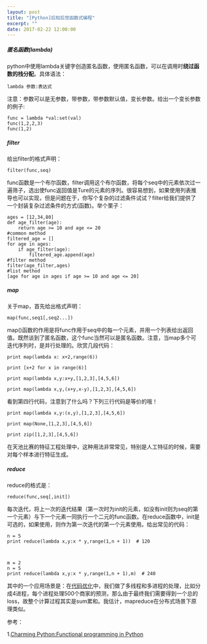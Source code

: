 ```yaml
---
layout: post
title: "[Python]后知后觉函数式编程"
excerpt: ""
date: 2017-02-22 12:00:00
---
```


##### 匿名函数(lambda)

python中使用lambda关键字创造匿名函数，使用匿名函数，可以在调用时**绕过函数的栈分配**。具体语法：

    lambda 参数:表达式

注意：参数可以是无参数，带参数，带参数默认值，变长参数。给出一个变长参数的例子:

    func = lambda *val:set(val)
    func(1,2,2,3)
    func(1,2)

##### filter

给出filter的格式声明：

    filter(func,seq)

func函数是一个布尔函数，filter调用这个布尔函数，将每个seq中的元素依次过一遍筛子，选出使func返回值是Ture的元素的序列。很容易想到，如果使用列表推导也可以实现，但是问题在于，你写个复杂的过滤条件试试？filter给我们提供了一个封装复杂过滤条件的方式(函数)。举个栗子：

    ages = [12,34,80]
    def age_filter(age):
        return age >= 10 and age <= 20
    #common method
    filtered_age = []
    for age in ages:
        if age_filter(age):
            filtered_age.append(age)
    #filter method
    filter(age_filter,ages)
    #list method
    [age for age in ages if age >= 10 and age <= 20]


##### map

关于map，首先给出格式声明：

    map(func,seq1[,seq2...])

map()函数的作用是将func作用于seq中的每一个元素，并用一个列表给出返回值。既然谈到了匿名函数，这个func当然可以是匿名函数。注意，当map多个可迭代序列时，是并行处理的。欣赏几段代码：

    print map(lambda x: x+2,range(6))

    print [x+2 for x in range(6)]

    print map(lambda x,y:x+y,[1,2,3],[4,5,6])

    print map(lambda x,y,(x+y,x-y),[1,2,3],[4,5,6])

看到第四行代码，注意到了什么吗？下列三行代码是等价的哦！

    print map(lambda x,y:(x,y),[1,2,3],[4,5,6])

    print map(None,[1,2,3],[4,5,6])

    print zip([1,2,3],[4,5,6])

在天池比赛的特征工程处理中，这种用法非常常见，特别是人工特征的时候，需要对每个样本进行特征生成。

##### reduce

reduce的格式是：

    reduce(func,seq[,init])

每次迭代，将上一次的迭代结果（第一次时为init的元素，如没有init则为seq的第一个元素）与下一个元素一同执行一个二元的func函数。在reduce函数中，init是可选的，如果使用，则作为第一次迭代的第一个元素使用。给出常见的代码：

    n = 5
    print reduce(lambda x,y:x * y,range(1,n + 1))  # 120



    m = 2
    n = 5
    print reduce(lambda x,y:x * y,range(1,n + 1),m)  # 240

其中的一个应用场景是：在[代码优化](https://zhpmatrix.github.io/2017/02/19/speed-up/)中，我们做了多线程和多进程的处理，比如分成4进程，每个进程处理500个商家的预测，那么由于最终我们需要得到一个总的loss，故整个计算过程其实是sum累和。我估计，mapreduce在分布式场景下原理类似。


参考：

1.[Charming Python:Functional programming in Python](http://blog.jobbole.com/35045/)


